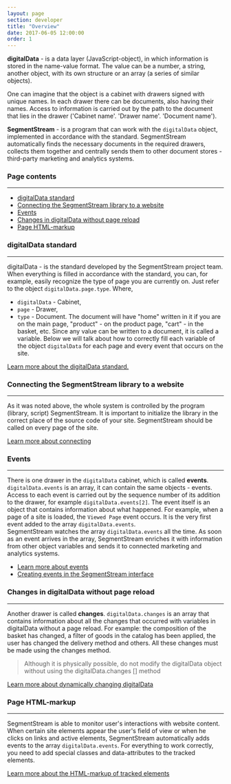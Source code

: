```yaml
---
layout: page
section: developer
title: "Overview"
date: 2017-06-05 12:00:00
order: 1
---
```


**digitalData** - is a data layer (JavaScript-object), in which information is stored in the name-value format. The value can be a number, a string, another object, with its own structure or an array (a series of similar objects).

 One can imagine that the object is a cabinet with drawers signed with unique names. In each drawer there can be documents, also having their names. Access to information is carried out by the path to the document that lies in the drawer ('Cabinet name'. 'Drawer name'. 'Document name').

**SegmentStream** - is a program that can work with the `digitalData` object, implemented in accordance with the standard. SegmentStream automatically finds the necessary documents in the required drawers, collects them together and centrally sends them to other document stores - third-party marketing and analytics systems.

### Page contents
------
<ul class="page-navigation">
  <li><a href="#digitalDataStandard">digitalData standard</a></li>
  <li><a href="#connectingSegmentStreamLibrary">Connecting the SegmentStream library to a website</a></li>
  <li><a href="#events">Events</a></li>
  <li><a href="#changesDigitalData">Changes in digitalData without page reload</a></li>
  <li><a href="#HTMLMarkup">Page HTML-markup</a></li>
</ul>

### <a name="digitalDataStandard"></a>digitalData standard
------
digitalData - is the standard developed by the SegmentStream project team.
When everything is filled in accordance with the standard, you can, for example, easily recognize the type of page you are currently on. Just refer to the object `digitalData.page.type`.
Where,
- `digitalData` - Cabinet,
- `page` - Drawer,
- `type` - Document.
The document will have "home" written in it if you are on the main page, "product" - on the product page, "cart" - in the basket, etc. Since any value can be written to a document, it is called a variable. Below we will talk about how to correctly fill each variable of the object `digitalData` for each page and every event that occurs on the site.

[Learn more about the digitalData standard.](/for-developer/digitaldata)

### <a name="connectingSegmentStreamLibrary"></a>Connecting the SegmentStream library to a website
------
As it was noted above, the whole system is controlled by the program (library, script) SegmentStream. It is important to initialize the library in the correct place of the source code of your site. SegmentStream should be called on every page of the site.

[Learn more about connecting](/for-developer/snippet)

### <a name="events"></a>Events
------
There is one drawer in the `digitalData` cabinet, which is called **events**. `digitalData.events` is an array, it can contain the same objects - events. Access to each event is carried out by the sequence number of its addition to the drawer, for example `digitalData.events[2]`. The event itself is an object that contains information about what happened.
For example, when a page of a site is loaded, the `Viewed Page` event occurs. It is the very first event added to the array `digitalData.events`. <br />
SegmentStream watches the array `digitalData.events` all the time. As soon as an event arrives in the array, SegmentStream enriches it with information from other object variables and sends it to connected marketing and analytics systems.
 - [Learn more about events](/digitaldata/events)
 - [Creating events in the SegmentStream interface](/for-analyst/events)

### <a name="changesDigitalData"></a>Changes in digitalData without page reload
------
Another drawer is called **changes**. `digitalData.changes` is an array that contains information about all the changes that occurred with variables in digitalData without a page reload.
For example: the composition of the basket has changed, a filter of goods in the catalog has been applied, the user has changed the delivery method and others.
All these changes must be made using the changes method.

> Although it is physically possible, do not modify the digitalData object without using the digitalData.changes [] method

[Learn more about dynamically changing digitalData](/digitaldata/changes)

### <a name="HTMLMarkup"></a>Page HTML-markup
------
SegmentStream is able to monitor user's interactions with website content. When certain site elements appear the user's field of view or when he clicks on links and active elements, SegmentStream automatically adds events to the array
`digitalData.events`.
For everything to work correctly, you need to add special classes and data-attributes to the tracked elements.

[Learn more about the HTML-markup of tracked elements](/for-developer/#markup)
